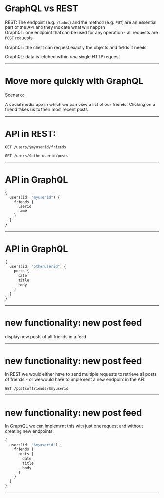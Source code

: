 # GraphQL vs REST

REST: The endpoint (e.g. `/todos`) and the method (e.g. `PUT`) are an essential part of the API and they indicate what will happen  
GraphQL: one endpoint that can be used for any operation - all requests are `POST` requests

GraphQL: the client can request exactly the objects and fields it needs

GraphQL: data is fetched within _one_ single HTTP request

---

# Move more quickly with GraphQL

Scenario:

A social media app in which we can view a list of our friends. Clicking on a friend takes us to their most recent posts

---

# API in REST:

```http
GET /users/$myuserid/friends
```

```http
GET /users/$otheruserid/posts
```

---

# API in GraphQL

```graphql
{
  users(id: "myuserid") {
    friends {
      userid
      name
    }
  }
}
```

---

# API in GraphQL

```graphql
{
  users(id: "otheruserid") {
    posts {
      date
      title
      body
    }
  }
}
```

---

# new functionality: new post feed

display new posts of all friends in a feed

---

# new functionality: new post feed

In REST we would either have to send multiple requests to retrieve all posts of friends - or we would have to implement a new endpoint in the API:

```http
GET /postsoffriends/$myuserid
```

---

# new functionality: new post feed

In GraphQL we can implement this with just one request and without creating new endpoints:

```graphql
{
  users(id: "$myuserid") {
    friends {
      posts {
        date
        title
        body
      }
    }
  }
}
```

---
